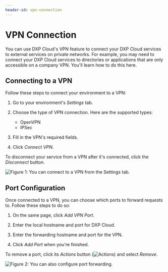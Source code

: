 ```yaml
---
header-id: vpn-connection
---
```


# VPN Connection

You can use DXP Cloud's VPN feature to connect your DXP Cloud services to 
external services on private networks. For example, you may need to connect your 
DXP Cloud services to directories or applications that are only accessible on a 
company VPN. You'll learn how to do this here. 

## Connecting to a VPN

Follow these steps to connect your environment to a VPN: 

1.  Go to your environment's *Settings* tab. 

2.  Choose the type of VPN connection. Here are the supported types: 

    -   OpenVPN
    -   IPSec

3.  Fill in the VPN's required fields. 

4.  Click *Connect VPN*. 

To disconnect your service from a VPN after it's connected, click the 
*Disconnect* button. 

![Figure 1: You can connect to a VPN from the Settings tab.](../../images/vpn-connection.png)

## Port Configuration

Once connected to a VPN, you can choose which ports to forward requests to. 
Follow these steps to do so: 

1.  On the same page, click *Add VPN Port*. 

2.  Enter the local hostname and port for DXP Cloud. 

3.  Enter the forwarding hostname and port for the VPN. 

4.  Click *Add Port* when you're finished. 

To remove a port, click its *Actions* button 
(![Actions](../../images/icon-actions.png)) 
and select *Remove*. 

![Figure 2: You can also configure port forwarding.](../../images/vpn-ports.png)
